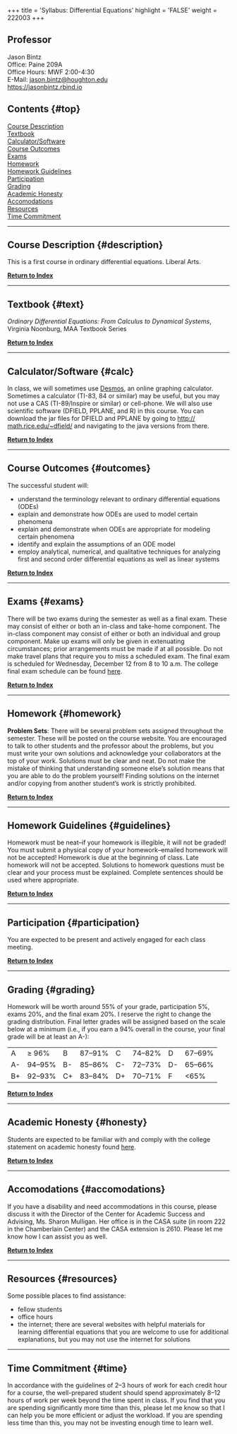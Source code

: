 +++
title = 'Syllabus: Differential Equations'
highlight = 'FALSE'
weight = 222003
+++

## Professor

Jason Bintz  
Office: Paine 209A  
Office Hours: MWF 2:00-4:30  
E-Mail: jason.bintz@houghton.edu  
<https://jasonbintz.rbind.io> 
                                                      
## Contents {#top}

[Course Description](#description)  
[Textbook](#text)  
[Calculator/Software](#calc)  
[Course Outcomes](#outcomes)  
[Exams](#exams)  
[Homework](#homework)  
[Homework Guidelines](#guidelines)  
[Participation](#participation)  
[Grading](#grading)  
[Academic Honesty](#honesty)  
[Accomodations](#accomodations)  
[Resources](#resources)  
[Time Commitment](#time)  

-------------------------------------------------------------------

## Course Description {#description}

This is a first course in ordinary differential equations. Liberal Arts.

[**Return to Index**](#top)

-------------------------------------------------------------------

## Textbook {#text}

*Ordinary Differential Equations: From Calculus to Dynamical Systems*, Virginia Noonburg, MAA Textbook Series

[**Return to Index**](#top)

-------------------------------------------------------------------

## Calculator/Software {#calc}

In class, we will sometimes use [Desmos](https://www.desmos.com), an online graphing calculator. Sometimes a calculator (TI-83, 84 or similar) may be useful, but you may not use a CAS (TI-89/Inspire or similar) or cell-phone. We will also use scientific software (DFIELD, PPLANE, and R) in this course. You can download the jar files for DFIELD and PPLANE by going to [http:// math.rice.edu/~dfield/](http://math.rice.edu/~dfield/) and navigating to the java versions from there.

[**Return to Index**](#top)

------------------------------------------------------------------------

## Course Outcomes {#outcomes}

The successful student will:

- understand the terminology relevant to ordinary differential equations (ODEs)
- explain and demonstrate how ODEs are used to model certain phenomena
- explain and demonstrate when ODEs are appropriate for modeling certain phenomena
- identify and explain the assumptions of an ODE model
- employ analytical, numerical, and qualitative techniques for analyzing first and second order differential equations as well as linear systems

[**Return to Index**](#top)

------------------------------------------------------------------------

## Exams {#exams}

There will be two exams during the semester as well as a final exam. These may consist of either or both an in-class and take-home component. The in-class component may consist of either or both an individual and group component. Make up exams will only be given in extenuating circumstances; prior arrangements must be made if at all possible. Do not make travel plans that require you to miss a scheduled exam. The final exam is scheduled for Wednesday, December 12 from 8 to 10 a.m. The college final exam schedule can be found [here](http://www.houghton.edu/registrar/final-exam-schedules/).

[**Return to Index**](#top)

------------------------------------------------------------------------

## Homework {#homework}

**Problem Sets**: There will be several problem sets assigned throughout the semester. These will be posted on the course website. You are encouraged to talk to other students and the professor about the problems, but you must write your own solutions and acknowledge your collaborators at the top of your work. Solutions must be clear and neat. Do not make the mistake of thinking that understanding someone else’s solution means that you are able to do the problem yourself! Finding solutions on the internet and/or copying from another student’s work is strictly prohibited.

[**Return to Index**](#top)

------------------------------------------------------------------------

## Homework Guidelines {#guidelines}

Homework must be neat–if your homework is illegible, it will not be graded! You must submit a physical copy of your homework–emailed homework will not be accepted! Homework is due at the beginning of class. Late homework will not be accepted. Solutions to homework questions must be clear and your process must be explained. Complete sentences should be used where appropriate.

[**Return to Index**](#top)

------------------------------------------------------------------------

## Participation {#participation}

You are expected to be present and actively engaged for each class meeting. 

[**Return to Index**](#top)

------------------------------------------------------------------------

## Grading {#grading}

Homework will be worth around 55% of your grade, participation 5%, exams 20%, and the final exam 20%. I reserve the right to change the grading distribution. Final letter grades will be assigned based on the scale below at a minimum (i.e., if you earn a 94% overall in the course, your final grade will be at least an A-): 

| | | | | | | | |
|:------|:------|:------|:------|:------|:------|:------|:------|
| A | ≥ 96% | B | 87–91% | C | 74–82% | D | 67–69% | 
| A- | 94–95% | B- | 85–86% | C- | 72–73% | D- | 65–66% |
| B+ | 92–93% | C+ | 83–84% | D+ | 70–71% | F | <65%  |

[**Return to Index**](#top)

------------------------------------------------------------------------

## Academic Honesty {#honesty}

Students are expected to be familiar with and comply with the college statement on academic honesty found [here](http://www.houghton.edu/2014-2015-catalog/academic-information/policies/).

[**Return to Index**](#top)

------------------------------------------------------------------------

## Accomodations {#accomodations}

If you have a disability and need accommodations in this course, please discuss it with the Director of the Center for Academic Success and Advising, Ms. Sharon Mulligan. Her office is in the CASA suite (in room 222 in the Chamberlain Center) and the CASA extension is 2610. Please let me know how I can assist you as well.

[**Return to Index**](#top)

------------------------------------------------------------------------

## Resources {#resources}

Some possible places to find assistance:

- fellow students
- office hours
- the internet; there are several websites with helpful materials for learning differential equations that you are welcome to use for additional explanations, but you may not use the internet for solutions

------------------------------------------------------------------------

## Time Commitment {#time}

In accordance with the guidelines of 2–3 hours of work for each credit hour for a course, the well-prepared student should spend approximately 8–12 hours of work per week beyond the time spent in class. If you find that you are spending significantly more time than this, please let me know so that I can help you be more efficient or adjust the workload. If you are spending less time than this, you may not be investing enough time to learn well.

